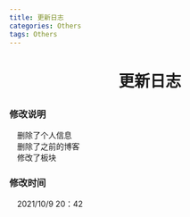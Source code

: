 ```yaml
---
title: 更新日志 
categories: Others  
tags: Others 
---
```


# <p align="center">更新日志</p>


### 修改说明  
&emsp;删除了个人信息<br>
&emsp;删除了之前的博客<br>
&emsp;修改了板块<br>
### 修改时间 
&emsp;2021/10/9 20：42
